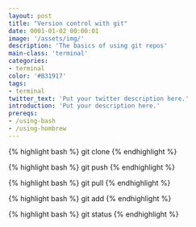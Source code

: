 ```yaml
---
layout: post
title: "Version control with git"
date: 0001-01-02 00:00:01
image: '/assets/img/'
description: 'The basics of using git repos'
main-class: 'terminal'
categories: 
- terminal
color: '#B31917'
tags:
- terminal
twitter_text: 'Put your twitter description here.'
introduction: 'Put your description here.'
prereqs:
- /using-bash
- /using-hombrew
---
```


{% highlight bash %}
git clone
{% endhighlight %}

{% highlight bash %}
git push
{% endhighlight %}

{% highlight bash %}
git pull
{% endhighlight %}

{% highlight bash %}
git add
{% endhighlight %}

{% highlight bash %}
git status
{% endhighlight %}

